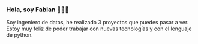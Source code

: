### Hola, soy Fabian 👋👨‍💻

Soy ingeniero de datos, he realizado 3 proyectos que puedes pasar a ver. Estoy muy feliz de poder trabajar con nuevas tecnologías y con el lenguaje de python. 


